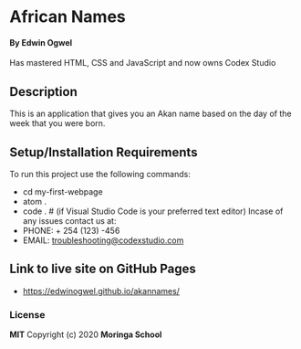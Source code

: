 #  African Names
#### By **Edwin Ogwel**
Has mastered HTML, CSS and JavaScript and now owns Codex Studio
## Description
This is an application that gives you an Akan name based on the day of the week that you were  born.

## Setup/Installation Requirements
To run this project use the following commands: 
* cd my-first-webpage
* atom .
* code .  # (if Visual Studio Code is your preferred text editor)
Incase of any issues contact us at:
* PHONE: + 254 (123) -456
* EMAIL: troubleshooting@codexstudio.com

## Link to live site on GitHub Pages
* https://edwinogwel.github.io/akannames/

### License
**MIT**
Copyright (c) 2020 **Moringa School** 
